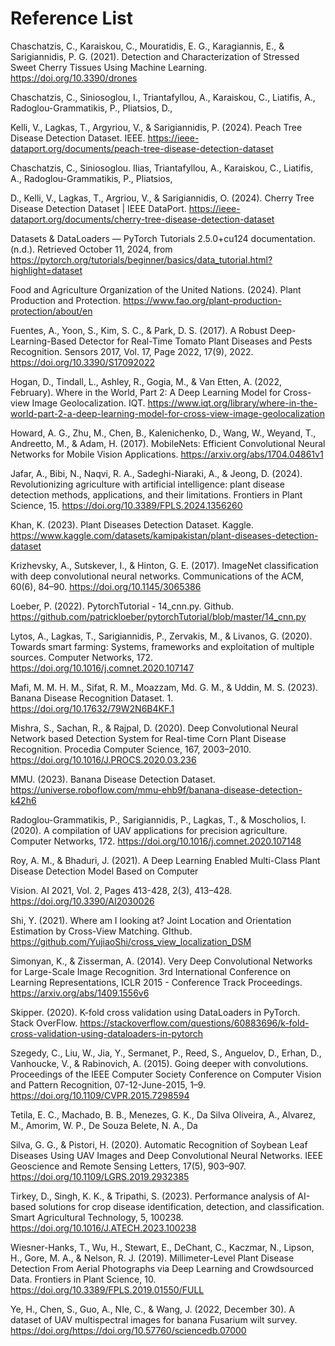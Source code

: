 # Reference List

Chaschatzis, C., Karaiskou, C., Mouratidis, E. G., Karagiannis, E., & Sarigiannidis, P. G. (2021). Detection and Characterization of Stressed Sweet Cherry Tissues Using Machine Learning. https://doi.org/10.3390/drones

Chaschatzis, C., Siniosoglou, I., Triantafyllou, A., Karaiskou, C., Liatifis, A., Radoglou-Grammatikis, P., Pliatsios, D., 

Kelli, V., Lagkas, T., Argyriou, V., & Sarigiannidis, P. (2024). Peach Tree Disease Detection Dataset. IEEE. https://ieee-dataport.org/documents/peach-tree-disease-detection-dataset

Chaschatzis, C., Siniosoglou. Ilias, Triantafyllou, A., Karaiskou, C., Liatifis, A., Radoglou-Grammatikis, P., Pliatsios, 

D., Kelli, V., Lagkas, T., Argriou, V., & Sarigiannidis, O. (2024). Cherry Tree Disease Detection Dataset | IEEE DataPort. https://ieee-dataport.org/documents/cherry-tree-disease-detection-dataset

Datasets & DataLoaders — PyTorch Tutorials 2.5.0+cu124 documentation. (n.d.). Retrieved October 11, 2024, from https://pytorch.org/tutorials/beginner/basics/data_tutorial.html?highlight=dataset

Food and Agriculture Organization of the United Nations. (2024). Plant Production and Protection. https://www.fao.org/plant-production-protection/about/en

Fuentes, A., Yoon, S., Kim, S. C., & Park, D. S. (2017). A Robust Deep-Learning-Based Detector for Real-Time Tomato Plant Diseases and Pests Recognition. Sensors 2017, Vol. 17, Page 2022, 17(9), 2022. https://doi.org/10.3390/S17092022

Hogan, D., Tindall, L., Ashley, R., Gogia, M., & Van Etten, A. (2022, February). Where in the World, Part 2: A Deep Learning Model for Cross-view Image Geolocalization. IQT. https://www.iqt.org/library/where-in-the-world-part-2-a-deep-learning-model-for-cross-view-image-geolocalization

Howard, A. G., Zhu, M., Chen, B., Kalenichenko, D., Wang, W., Weyand, T., Andreetto, M., & Adam, H. (2017). MobileNets: Efficient Convolutional Neural Networks for Mobile Vision Applications. https://arxiv.org/abs/1704.04861v1

Jafar, A., Bibi, N., Naqvi, R. A., Sadeghi-Niaraki, A., & Jeong, D. (2024). Revolutionizing agriculture with artificial intelligence: plant disease detection methods, applications, and their limitations. Frontiers in Plant Science, 15. https://doi.org/10.3389/FPLS.2024.1356260

Khan, K. (2023). Plant Diseases Detection Dataset. Kaggle. https://www.kaggle.com/datasets/kamipakistan/plant-diseases-detection-dataset

Krizhevsky, A., Sutskever, I., & Hinton, G. E. (2017). ImageNet classification with deep convolutional neural networks. Communications of the ACM, 60(6), 84–90. https://doi.org/10.1145/3065386

Loeber, P. (2022). PytorchTutorial - 14_cnn.py. Github. https://github.com/patrickloeber/pytorchTutorial/blob/master/14_cnn.py

Lytos, A., Lagkas, T., Sarigiannidis, P., Zervakis, M., & Livanos, G. (2020). Towards smart farming: Systems, frameworks and exploitation of multiple sources. Computer Networks, 172. https://doi.org/10.1016/j.comnet.2020.107147

Mafi, M. M. H. M., Sifat, R. M., Moazzam, Md. G. M., & Uddin, M. S. (2023). Banana Disease Recognition Dataset. 1. https://doi.org/10.17632/79W2N6B4KF.1

Mishra, S., Sachan, R., & Rajpal, D. (2020). Deep Convolutional Neural Network based Detection System for Real-time Corn Plant Disease Recognition. Procedia Computer Science, 167, 2003–2010. https://doi.org/10.1016/J.PROCS.2020.03.236

MMU. (2023). Banana Disease Detection Dataset. https://universe.roboflow.com/mmu-ehb9f/banana-disease-detection-k42h6

Radoglou-Grammatikis, P., Sarigiannidis, P., Lagkas, T., & Moscholios, I. (2020). A compilation of UAV applications for precision agriculture. Computer Networks, 172. https://doi.org/10.1016/j.comnet.2020.107148

Roy, A. M., & Bhaduri, J. (2021). A Deep Learning Enabled Multi-Class Plant Disease Detection Model Based on Computer 

Vision. AI 2021, Vol. 2, Pages 413-428, 2(3), 413–428. https://doi.org/10.3390/AI2030026

Shi, Y. (2021). Where am I looking at? Joint Location and Orientation Estimation by Cross-View Matching. GIthub. https://github.com/YujiaoShi/cross_view_localization_DSM

Simonyan, K., & Zisserman, A. (2014). Very Deep Convolutional Networks for Large-Scale Image Recognition. 3rd International Conference on Learning Representations, ICLR 2015 - Conference Track Proceedings. https://arxiv.org/abs/1409.1556v6

Skipper. (2020). K-fold cross validation using DataLoaders in PyTorch. Stack OverFlow. https://stackoverflow.com/questions/60883696/k-fold-cross-validation-using-dataloaders-in-pytorch

Szegedy, C., Liu, W., Jia, Y., Sermanet, P., Reed, S., Anguelov, D., Erhan, D., Vanhoucke, V., & Rabinovich, A. (2015). Going deeper with convolutions. Proceedings of the IEEE Computer Society Conference on Computer Vision and Pattern Recognition, 07-12-June-2015, 1–9. https://doi.org/10.1109/CVPR.2015.7298594

Tetila, E. C., Machado, B. B., Menezes, G. K., Da Silva Oliveira, A., Alvarez, M., Amorim, W. P., De Souza Belete, N. A., Da 

Silva, G. G., & Pistori, H. (2020). Automatic Recognition of Soybean Leaf Diseases Using UAV Images and Deep Convolutional Neural Networks. IEEE Geoscience and Remote Sensing Letters, 17(5), 903–907. https://doi.org/10.1109/LGRS.2019.2932385

Tirkey, D., Singh, K. K., & Tripathi, S. (2023). Performance analysis of AI-based solutions for crop disease identification, detection, and classification. Smart Agricultural Technology, 5, 100238. https://doi.org/10.1016/J.ATECH.2023.100238

Wiesner-Hanks, T., Wu, H., Stewart, E., DeChant, C., Kaczmar, N., Lipson, H., Gore, M. A., & Nelson, R. J. (2019). Millimeter-Level Plant Disease Detection From Aerial Photographs via Deep Learning and Crowdsourced Data. Frontiers in Plant Science, 10. https://doi.org/10.3389/FPLS.2019.01550/FULL

Ye, H., Chen, S., Guo, A., NIe, C., & Wang, J. (2022, December 30). A dataset of UAV multispectral images for banana Fusarium wilt survey. https://doi.org/https://doi.org/10.57760/sciencedb.07000

